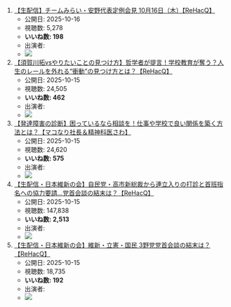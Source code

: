 1.  [【生配信】チームみらい・安野代表定例会見 10月16日（木）【ReHacQ】](/rehacq_fan/ids/B4Ol3Oi3S-c "wikilink")
    -   公開日: 2025-10-16
    -   視聴数: 5,278
    -   **いいね数: 198**
    -   出演者: 
    - [![](https://img.youtube.com/vi/B4Ol3Oi3S-c/hqdefault.jpg)](https://www.youtube.com/watch?v=B4Ol3Oi3S-c)
1.  [【須賀川拓vsやりたいことの見つけ方】哲学者が提言！学校教育が奪う？人生のレールを外れる“衝動”の見つけ方とは？【ReHacQ】](/rehacq_fan/ids/E_HqBZ_0kQU "wikilink")
    -   公開日: 2025-10-15
    -   視聴数: 24,505
    -   **いいね数: 462**
    -   出演者: 
    - [![](https://img.youtube.com/vi/E_HqBZ_0kQU/hqdefault.jpg)](https://www.youtube.com/watch?v=E_HqBZ_0kQU)
1.  [【発達障害の診断】困っているなら相談を！仕事や学校で良い関係を築く方法とは？【マコなり社長＆精神科医さわ】](/rehacq_fan/ids/AOZWRepb3EE "wikilink")
    -   公開日: 2025-10-15
    -   視聴数: 24,620
    -   **いいね数: 575**
    -   出演者: 
    - [![](https://img.youtube.com/vi/AOZWRepb3EE/hqdefault.jpg)](https://www.youtube.com/watch?v=AOZWRepb3EE)
1.  [【生配信・日本維新の会】自民党・高市新総裁から連立入りの打診と首班指名への協力要請...党首会談の結末は？【ReHacQ】](/rehacq_fan/ids/7wlezJQR2c0 "wikilink")
    -   公開日: 2025-10-15
    -   視聴数: 147,838
    -   **いいね数: 2,513**
    -   出演者: 
    - [![](https://img.youtube.com/vi/7wlezJQR2c0/hqdefault.jpg)](https://www.youtube.com/watch?v=7wlezJQR2c0)
1.  [【生配信・日本維新の会】維新・立憲・国民 3野党党首会談の結末は？【ReHacQ】](/rehacq_fan/ids/lRDCLOqTcvw "wikilink")
    -   公開日: 2025-10-15
    -   視聴数: 18,735
    -   **いいね数: 192**
    -   出演者: 
    - [![](https://img.youtube.com/vi/lRDCLOqTcvw/hqdefault.jpg)](https://www.youtube.com/watch?v=lRDCLOqTcvw)

